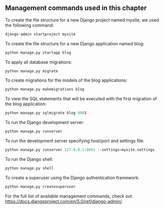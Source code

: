 ## Management commands used in this chapter

To create the file structure for a new Django project named mysite, we used the following command:
```python
django-admin startproject mysite
```

To create the file structure for a new Django application named blog:
```python
python manage.py startapp blog
```

To apply all database migrations:
```python
python manage.py migrate
```

To create migrations for the models of the blog applications:
```python
python manage.py makemigrations blog
```

To view the SQL statements that will be executed with the first migration of the blog application:
```python
python manage.py sqlmigrate blog 0001
```

To run the Django development server:
```python
python manage.py runserver
```

To run the development server specifying host/port and settings file:
```python
python manage.py runserver 127.0.0.1:8001 --settings=mysite.settings
```

To run the Django shell:
```python
python manage.py shell
```

To create a superuser using the Django authentication framework:
```python
python manage.py createsuperuser
```

For the full list of available management commands, check out https://docs.djangoproject.com/en/5.0/ref/django-admin/.
